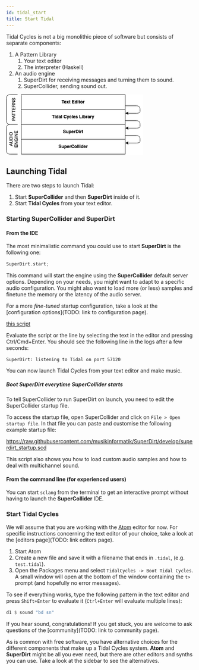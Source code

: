 ```yaml
---
id: tidal_start 
title: Start Tidal
---
```


Tidal Cycles is not a big monolithic piece of software but consists of separate components:

1. A Pattern Library
   1. Your text editor
   2. The interpreter (Haskell) 
2. An audio engine
   1. SuperDirt for receiving messages and turning them to sound.
   2. SuperCollider, sending sound out.

![The Tidal Lasagna](tidallasagna.png)

## Launching Tidal 

There are two steps to launch Tidal:
1. Start **SuperCollider** and then **SuperDirt** inside of it.
2. Start **Tidal Cycles** from your text editor.

### Starting SuperCollider and SuperDirt 

#### From the IDE

The most minimalistic command you could use to start **SuperDirt** is the following one:

```c
SuperDirt.start;
```

This command will start the engine using the **SuperCollider** default server options.
Depending on your needs, you might want to adapt to a specific audio configuration.
You might also want to load more (or less) samples and finetune the memory or the latency of the audio server.

For a more *fine-tuned* startup configuration, take a look at the [configuration options](TODO: link to configuration page).

<!-- TODO: move to config section (keep this page basic) -->
[this script](https://raw.githubusercontent.com/musikinformatik/SuperDirt/develop/superdirt_startup.scd)

Evaluate the script or the line by selecting the text in the editor and pressing Ctrl/Cmd+Enter. You should see the following line in the logs after a few seconds:

```
SuperDirt: listening to Tidal on port 57120
```

You can now launch Tidal Cycles from your text editor and make music.

##### Boot SuperDirt everytime SuperCollider starts 

To tell SuperCollider to run SuperDirt on launch, you need to edit the SuperCollider startup file.

To access the startup file, open SuperCollider and click on `File > Open startup file`.
In that file you can paste and customise the following example startup file:

<!-- TODO: github embed? -->
https://raw.githubusercontent.com/musikinformatik/SuperDirt/develop/superdirt_startup.scd

This script also shows you how to load custom audio samples and how to deal with multichannel sound.

#### From the command line (for experienced users)

You can start `sclang` from the terminal to get an interactive prompt without having to launch the **SuperCollider** IDE. 


### Start Tidal Cycles

We will assume that you are working with the [Atom](https://atom.io) editor for now. For specific instructions concerning the text editor of your choice, take a look at the [editors page](TODO: link editors page).

1. Start Atom
2. Create a new file and save it with a filename that ends in `.tidal`, (e.g. `test.tidal`).
3. Open the Packages menu and select `TidalCycles -> Boot Tidal Cycles`. A small window will open at the bottom of the window containing the `t>` prompt (and hopefully no error messages).

To see if everything works, type the following pattern in the text editor and press `Shift+Enter` to evaluate it (`Ctrl+Enter` will evaluate multiple lines):

```haskell
d1 $ sound "bd sn"
```

If you hear sound, congratulations! If you get stuck, you are welcome to ask questions of the [community](TODO: link to community page).

As is common with free software, you have alternative choices for the different components that make up a Tidal Cycles system. **Atom** and **SuperDirt** might be all you ever need, but there are other editors and synths you can use. Take a look at the sidebar to see the alternatives.
